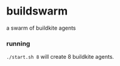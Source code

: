# buildswarm
a swarm of buildkite agents

### running
`./start.sh 8` will create 8 buildkite agents.
